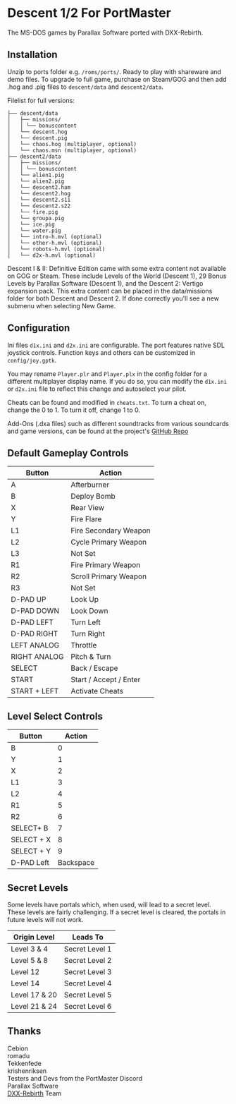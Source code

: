 # Descent 1/2 For PortMaster
The MS-DOS games by Parallax Software ported with DXX-Rebirth.

## Installation
Unzip to ports folder e.g. `/roms/ports/`. Ready to play with shareware and demo files. To upgrade to full game, purchase on Steam/GOG and then add .hog and .pig files to `descent/data` and `descent2/data`.

Filelist for full versions:
```
├── descent/data
│   ├── missions/
│   │ └── bonuscontent
│   └── descent.hog
│   └── descent.pig
│   └── chaos.hog (multiplayer, optional)
│   └── chaos.msn (multiplayer, optional)
├── descent2/data
│   ├── missions/
│   │ └── bonuscontent
│   └── alien1.pig
│   └── alien2.pig
│   └── descent2.ham
│   └── descent2.hog
│   └── descent2.s11
│   └── descent2.s22
│   └── fire.pig
│   └── groupa.pig
│   └── ice.pig
│   └── water.pig
│   └── intro-h.mvl (optional)
│   └── other-h.mvl (optional)
│   └── robots-h.mvl (optional)
│   └── d2x-h.mvl (optional)
```

Descent I & II: Definitive Edition came with some extra content not available on GOG or Steam. These include Levels of the World (Descent 1), 29 Bonus Levels by Parallax Software (Descent 1), and the Descent 2: Vertigo expansion pack. 
This extra content can be placed in the data/missions folder for both Descent and Descent 2. If done correctly you'll see a new submenu when selecting New Game.

## Configuration
Ini files `d1x.ini` and `d2x.ini` are configurable. The port features native SDL joystick controls. Function keys and others can be customized in `config/joy.gptk`.

You may rename `Player.plr` and `Player.plx` in the config folder for a different multiplayer display name. If you do so, you can modify the `d1x.ini` or `d2x.ini` file to reflect this change and autoselect your pilot.

Cheats can be found and modified in `cheats.txt`. To turn a cheat on, change the 0 to 1. To turn it off, change 1 to 0.

Add-Ons (.dxa files) such as different soundtracks from various soundcards and game versions, can be found at the project's [GitHub Repo](https://github.com/JeodC/Portmaster-Descent)

## Default Gameplay Controls
| Button | Action |
|--|--| 
|A|Afterburner|
|B|Deploy Bomb|
|X|Rear View|
|Y|Fire Flare|
|L1|Fire Secondary Weapon|
|L2|Cycle Primary Weapon|
|L3|Not Set|
|R1|Fire Primary Weapon|
|R2|Scroll Primary Weapon|
|R3|Not Set|
|D-PAD UP|Look Up|
|D-PAD DOWN|Look Down|
|D-PAD LEFT|Turn Left|
|D-PAD RIGHT|Turn Right|
|LEFT ANALOG|Throttle|
|RIGHT ANALOG|Pitch & Turn|
|SELECT|Back / Escape|
|START|Start / Accept / Enter|
|START + LEFT|Activate Cheats|

## Level Select Controls
| Button | Action |
|--|--| 
|B|0|
|Y|1|
|X|2|
|L1|3|
|L2|4|
|R1|5|
|R2|6|
|SELECT+  B|7|
|SELECT + X|8|
|SELECT + Y|9|
|D-PAD Left|Backspace|

## Secret Levels
Some levels have portals which, when used, will lead to a secret level. These levels are fairly challenging. If a secret level is cleared, the portals in future levels will not work.

|Origin Level|Leads To|
|--|--|
|Level 3 & 4|Secret Level 1|
|Level 5 & 8|Secret Level 2|
|Level 12|Secret Level 3| 
|Level 14|Secret Level 4|
|Level 17 & 20|Secret Level 5|
|Level 21 & 24|Secret Level 6|

## Thanks
Cebion  
romadu  
Tekkenfede  
krishenriksen  
Testers and Devs from the PortMaster Discord  
Parallax Software  
[DXX-Rebirth](https://www.dxx-rebirth.com) Team  
